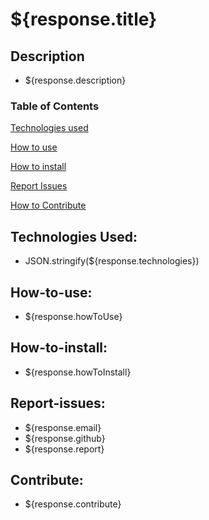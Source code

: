 # ${response.title}

## Description

* ${response.description}

### Table of Contents  
[Technologies used](#technologies)

[How to use](#How-to-use)

[How to install](#How-to-install)

[Report Issues](#Report-issues)

[How to Contribute](#Contribute)


## Technologies Used:

* JSON.stringify(${response.technologies})

## How-to-use:

* ${response.howToUse}

## How-to-install:

* ${response.howToInstall}

## Report-issues:

* ${response.email}
* ${response.github}
* ${response.report}

## Contribute:

* ${response.contribute}
